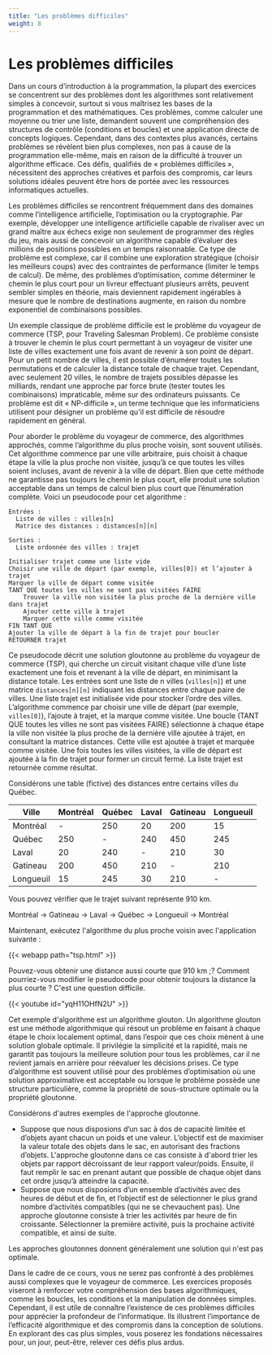 ```yaml
---
title: "Les problèmes difficiles"
weight: 8
---
```



# Les problèmes difficiles

Dans un cours d’introduction à la programmation, la plupart des exercices se concentrent sur des problèmes dont les algorithmes sont relativement simples à concevoir, surtout si vous maîtrisez les bases de la programmation et des mathématiques. Ces problèmes, comme calculer une moyenne ou trier une liste, demandent souvent une compréhension des structures de contrôle (conditions et boucles) et une application directe de concepts logiques. Cependant, dans des contextes plus avancés, certains problèmes se révèlent bien plus complexes, non pas à cause de la programmation elle-même, mais en raison de la difficulté à trouver un algorithme efficace. Ces défis, qualifiés de «&nbsp;problèmes difficiles&nbsp;», nécessitent des approches créatives et parfois des compromis, car leurs solutions idéales peuvent être hors de portée avec les ressources informatiques actuelles.

Les problèmes difficiles se rencontrent fréquemment dans des domaines comme l’intelligence artificielle, l’optimisation ou la cryptographie. Par exemple, développer une intelligence artificielle capable de rivaliser avec un grand maître aux échecs exige non seulement de programmer des règles du jeu, mais aussi de concevoir un algorithme capable d’évaluer des millions de positions possibles en un temps raisonnable. Ce type de problème est complexe, car il combine une exploration stratégique (choisir les meilleurs coups) avec des contraintes de performance (limiter le temps de calcul). De même, des problèmes d’optimisation, comme déterminer le chemin le plus court pour un livreur effectuant plusieurs arrêts, peuvent sembler simples en théorie, mais deviennent rapidement ingérables à mesure que le nombre de destinations augmente, en raison du nombre exponentiel de combinaisons possibles.

Un exemple classique de problème difficile est le problème du voyageur de commerce (TSP, pour Traveling Salesman Problem). Ce problème consiste à trouver le chemin le plus court permettant à un voyageur de visiter une liste de villes exactement une fois avant de revenir à son point de départ. Pour un petit nombre de villes, il est possible d’énumérer toutes les permutations et de calculer la distance totale de chaque trajet. Cependant, avec seulement 20 villes, le nombre de trajets possibles dépasse les milliards, rendant une approche par force brute (tester toutes les combinaisons) impraticable, même sur des ordinateurs puissants. Ce problème est dit «&nbsp;NP-difficile&nbsp;», un terme technique que les informaticiens utilisent pour désigner un problème qu'il est difficile de résoudre rapidement en général. 

Pour aborder le problème du voyageur de commerce, des algorithmes approchés, comme l’algorithme du plus proche voisin, sont souvent utilisés. Cet algorithme commence par une ville arbitraire, puis choisit à chaque étape la ville la plus proche non visitée, jusqu’à ce que toutes les villes soient incluses, avant de revenir à la ville de départ. Bien que cette méthode ne garantisse pas toujours le chemin le plus court, elle produit une solution acceptable dans un temps de calcul bien plus court que l’énumération complète. Voici un pseudocode pour cet algorithme&nbsp;:

```
Entrées :
  Liste de villes : villes[n]
  Matrice des distances : distances[n][n]

Sorties :
  Liste ordonnée des villes : trajet

Initialiser trajet comme une liste vide
Choisir une ville de départ (par exemple, villes[0]) et l’ajouter à trajet
Marquer la ville de départ comme visitée
TANT QUE toutes les villes ne sont pas visitées FAIRE
    Trouver la ville non visitée la plus proche de la dernière ville dans trajet
    Ajouter cette ville à trajet
    Marquer cette ville comme visitée
FIN TANT QUE
Ajouter la ville de départ à la fin de trajet pour boucler
RETOURNER trajet
```

Ce pseudocode décrit une solution gloutonne au problème du voyageur de commerce (TSP), qui cherche un circuit visitant chaque ville d’une liste exactement une fois et revenant à la ville de départ, en minimisant la distance totale. Les entrées sont une liste de n villes (`villes[n]`) et une matrice `distances[n][n]` indiquant les distances entre chaque paire de villes. Une liste trajet est initialisée vide pour stocker l’ordre des villes. L’algorithme commence par choisir une ville de départ (par exemple, `villes[0]`), l’ajoute à trajet, et la marque comme visitée. Une boucle (TANT QUE toutes les villes ne sont pas visitées FAIRE) sélectionne à chaque étape la ville non visitée la plus proche de la dernière ville ajoutée à trajet, en consultant la matrice distances. Cette ville est ajoutée à trajet et marquée comme visitée. Une fois toutes les villes visitées, la ville de départ est ajoutée à la fin de trajet pour former un circuit fermé. La liste trajet est retournée comme résultat.

Considérons une table (fictive) des distances entre certains villes du Québec.

| Ville      | Montréal | Québec | Laval | Gatineau | Longueuil |
|------------|----------|--------|-------|----------|-----------|
| Montréal   | -        | 250    | 20    | 200      | 15        |
| Québec     | 250      | -      | 240   | 450      | 245       |
| Laval      | 20       | 240    | -     | 210      | 30        |
| Gatineau   | 200      | 450    | 210   | -        | 210       |
| Longueuil  | 15       | 245    | 30    | 210      | -         |


Vous pouvez vérifier que le trajet suivant représente 910 km.

Montréal -> Gatineau -> Laval -> Québec -> Longueuil -> Montréal

Maintenant, exécutez l'algorithme du plus proche voisin avec l'application suivante&nbsp;:

{{< webapp path="tsp.html" >}}

Pouvez-vous obtenir une distance aussi courte que 910&nbsp;km&nbsp;;? Comment pourriez-vous modifier
le pseudocode pour obtenir toujours la distance la plus courte&nbsp;? C'est une question difficile.


{{< youtube id="yqH11OHfN2U" >}}


Cet exemple d'algorithme est un algorithme glouton.
Un algorithme glouton est une méthode algorithmique qui résout un problème en faisant à chaque étape le choix localement optimal, dans l’espoir que ces choix mènent à une solution globale optimale. Il privilégie la simplicité et la rapidité, mais ne garantit pas toujours la meilleure solution pour tous les problèmes, car il ne revient jamais en arrière pour réévaluer les décisions prises. Ce type d’algorithme est souvent utilisé pour des problèmes d’optimisation où une solution approximative est acceptable ou lorsque le problème possède une structure particulière, comme la propriété de sous-structure optimale ou la propriété gloutonne.

Considérons d'autres exemples de l'approche gloutonne.

-  Suppose que nous disposions d’un sac à dos de capacité limitée et d’objets ayant chacun un poids et une valeur. L’objectif est de maximiser la valeur totale des objets dans le sac, en autorisant des fractions d’objets. L'approche gloutonne dans ce cas consiste à d'abord trier les objets par rapport décroissant de leur rapport valeur/poids. Ensuite, il faut remplir le sac en prenant autant que possible de chaque objet dans cet ordre jusqu’à atteindre la capacité.
- Suppose que nous disposions d’un ensemble d’activités avec des heures de début et de fin, et l’objectif est de sélectionner le plus grand nombre d’activités compatibles (qui ne se chevauchent pas). Une approche gloutonne consiste à trier les activités par heure de fin croissante. Sélectionner la première activité, puis la prochaine activité compatible, et ainsi de suite.

Les approches gloutonnes donnent généralement une solution qui n'est pas optimale.

Dans le cadre de ce cours, vous ne serez pas confronté à des problèmes aussi complexes que le voyageur de commerce. Les exercices proposés viseront à renforcer votre compréhension des bases algorithmiques, comme les boucles, les conditions et la manipulation de données simples. Cependant, il est utile de connaître l’existence de ces problèmes difficiles pour apprécier la profondeur de l’informatique. Ils illustrent l’importance de l’efficacité algorithmique et des compromis dans la conception de solutions. En explorant des cas plus simples, vous poserez les fondations nécessaires pour, un jour, peut-être, relever ces défis plus ardus.
